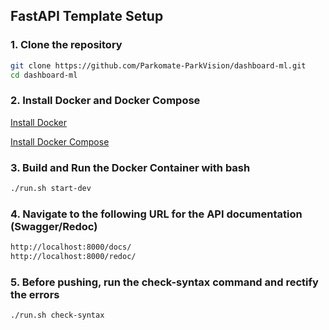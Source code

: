 ## FastAPI Template Setup 

### 1. Clone the repository

```bash
git clone https://github.com/Parkomate-ParkVision/dashboard-ml.git
cd dashboard-ml
```

### 2. Install Docker and Docker Compose

[Install Docker](https://docs.docker.com/engine/install/)

[Install Docker Compose](https://docs.docker.com/compose/install/)

### 3. Build and Run the Docker Container with bash

```bash
./run.sh start-dev
```

### 4. Navigate to the following URL for the API documentation (Swagger/Redoc)

```bash
http://localhost:8000/docs/
http://localhost:8000/redoc/
```

### 5. Before pushing, run the check-syntax command and rectify the errors

```bash
./run.sh check-syntax
```
